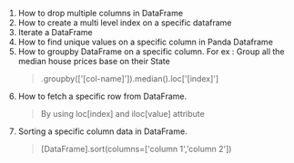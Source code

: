 1. How to drop multiple columns in DataFrame
2. How to create a multi level index on a specific dataframe
3. Iterate a DataFrame
4. How to find unique values on a specific column in Panda Dataframe
5. How to groupby DataFrame on a specific column. For ex : Group all the median house prices base on their State
    > <df>.groupby(['[col-name]']).median().loc['[index]']
6. How to fetch a specific row from DataFrame. 
    > By using loc[index] and iloc[value] attribute
7. Sorting a specific column data in DataFrame.
    > [DataFrame].sort(columns=['column 1','column 2'])
